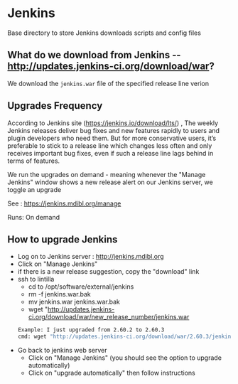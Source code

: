 # Jenkins

Base directory to store Jenkins downloads scripts and config files

## What do we download from Jenkins -- http://updates.jenkins-ci.org/download/war?

We download the ``` jenkins.war ``` file of the specified release line verion

## Upgrades Frequency

According to Jenkins site (https://jenkins.io/download/lts/) , 
The weekly Jenkins releases deliver bug fixes and new features rapidly to users 
and plugin developers who need them. But for more conservative users, it’s preferable to stick to a release line which 
changes less often and only receives important bug fixes, even if such a release line lags behind in terms of features.

We run the upgrades on demand - meaning whenever the "Manage Jenkins" window shows
a new release alert on our Jenkins server, we toggle an upgrade

See : https://jenkins.mdibl.org/manage

Runs: On demand

## How to upgrade Jenkins
  * Log on to Jenkins server : http://jenkins.mdibl.org
  * Click on "Manage Jenkins" 
  * if there is a new release suggestion, copy the "download" link
  * ssh to lintilla
    * cd to /opt/software/external/jenkins
    * rm -f jenkins.war.bak
    * mv jenkins.war jenkins.war.bak
    * wget "http://updates.jenkins-ci.org/download/war/new_release_number/jenkins.war
     ```bash
     Example: I just upgraded from 2.60.2 to 2.60.3
     cmd: wget "http://updates.jenkins-ci.org/download/war/2.60.3/jenkins.war
     ```
  * Go back to jenkins web server
    * Click on "Manage Jenkins" (you should see the option to upgrade automatically)
    * Click on "upgrade automatically" then follow instructions 
    
